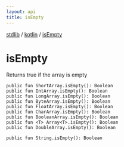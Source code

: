 ```yaml
---
layout: api
title: isEmpty
---
```

[stdlib](../index.md) / [kotlin](index.md) / [isEmpty](isEmpty.md)

# isEmpty
Returns true if the array is empty
```
public fun ShortArray.isEmpty(): Boolean
public fun IntArray.isEmpty(): Boolean
public fun LongArray.isEmpty(): Boolean
public fun ByteArray.isEmpty(): Boolean
public fun FloatArray.isEmpty(): Boolean
public fun CharArray.isEmpty(): Boolean
public fun BooleanArray.isEmpty(): Boolean
public fun <T> Array<T>.isEmpty(): Boolean
public fun DoubleArray.isEmpty(): Boolean
```

```
public fun String.isEmpty(): Boolean
```
